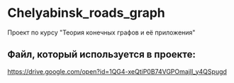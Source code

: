 # Chelyabinsk_roads_graph
Проект по курсу "Теория конечных графов и её приложения"

## Файл, который используется в проекте: 
https://drive.google.com/open?id=1QG4-xeQtiP0B74VGPOmajIl_y4QSpugd
